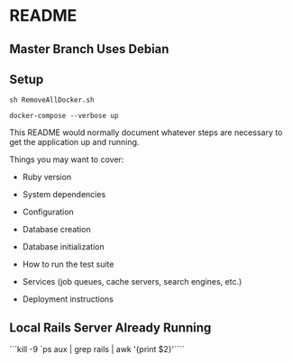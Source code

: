 # README

## Master Branch Uses Debian

## Setup

```sh RemoveAllDocker.sh```

```docker-compose --verbose up```

This README would normally document whatever steps are necessary to get the
application up and running.

Things you may want to cover:

* Ruby version

* System dependencies

* Configuration

* Database creation

* Database initialization

* How to run the test suite

* Services (job queues, cache servers, search engines, etc.)

* Deployment instructions

## Local Rails Server Already Running

```kill -9 `ps aux | grep rails | awk '{print $2}'````
